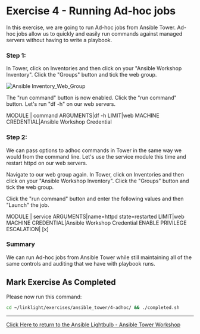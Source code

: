 # Exercise 4 - Running Ad-hoc jobs

In this exercise, we are going to run Ad-hoc jobs from Ansible Tower. Ad-hoc jobs allow us to quickly and easily run commands against managed servers without having to write a playbook.


### Step 1:

In Tower, click on Inventories and then click on your "Ansible Workshop Inventory". Click the "Groups" button and tick the web group. 

![Ansible Inventory_Web_Group](ansible-lab-adhoc-inventory.png)

The "run command" button is now enabled. Click the "run command" button. Let's run "df -h" on our web servers.

MODULE | command
ARGUMENTS|df -h
LIMIT|web
MACHINE CREDENTIAL|Ansible Workshop Credential

### Step 2:

We can pass options to adhoc commands in Tower in the same way we would from the command line. Let's use the service module this time and restart httpd on our web servers.

Navigate to our web group again. In Tower, click on Inventories and then click on your "Ansible Workshop Inventory". Click the "Groups" button and tick the web group.

Click the "run command" button and enter the following values and then "Launch" the job.

MODULE | service
ARGUMENTS|name=httpd state=restarted
LIMIT|web
MACHINE CREDENTIAL|Ansible Workshop Credential
ENABLE PRIVILEGE ESCALATION| [x] 

### Summary

We can run Ad-hoc jobs from Ansible Tower while still maintaining all of the same controls and auditing that we have with playbook runs.



## Mark Exercise As Completed

Please now run this command:

```bash
cd ~/linklight/exercises/ansible_tower/4-adhoc/ && ./completed.sh
```


---

[Click Here to return to the Ansible Lightbulb - Ansible Tower Workshop](../README.md)
